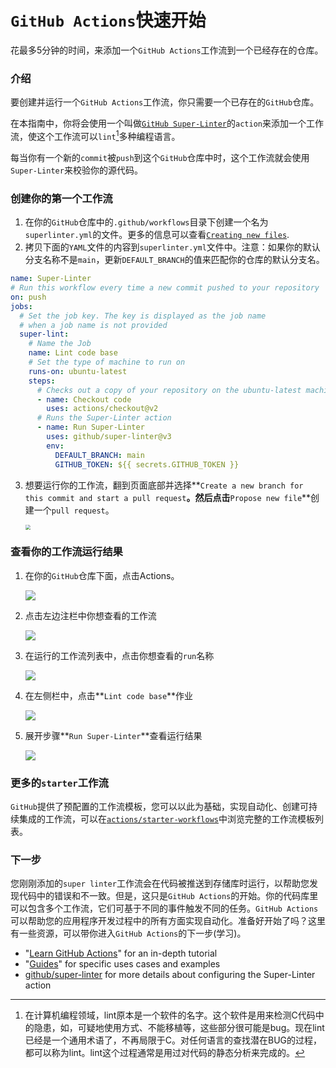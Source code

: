 # `GitHub Actions`快速开始

花最多5分钟的时间，来添加一个`GitHub Actions`工作流到一个已经存在的仓库。

### 介绍

要创建并运行一个`GitHub Actions`工作流，你只需要一个已存在的`GitHub`仓库。

在本指南中，你将会使用一个叫做[`GitHub Super-Linter`](https://github.com/github/super-linter)的`action`来添加一个工作流，使这个工作流可以`lint`[^1]多种编程语言。

每当你有一个新的`commit`被`push`到这个`GitHub`仓库中时，这个工作流就会使用`Super-Linter`来校验你的源代码。

### 创建你的第一个工作流

1. 在你的`GitHub`仓库中的`.github/workflows`目录下创建一个名为`superlinter.yml`的文件。更多的信息可以查看[`Creating new files`](https://docs.github.com/en/free-pro-team@latest/github/managing-files-in-a-repository/creating-new-files).
2. 拷贝下面的`YAML`文件的内容到`superlinter.yml`文件中。注意：如果你的默认分支名称不是`main`，更新`DEFAULT_BRANCH`的值来匹配你的仓库的默认分支名。

```yaml
name: Super-Linter
# Run this workflow every time a new commit pushed to your repository
on: push
jobs:
  # Set the job key. The key is displayed as the job name
  # when a job name is not provided
  super-lint:
    # Name the Job
    name: Lint code base
    # Set the type of machine to run on
    runs-on: ubuntu-latest
    steps:
      # Checks out a copy of your repository on the ubuntu-latest machine
      - name: Checkout code
        uses: actions/checkout@v2
      # Runs the Super-Linter action
      - name: Run Super-Linter
        uses: github/super-linter@v3
        env:
          DEFAULT_BRANCH: main
          GITHUB_TOKEN: ${{ secrets.GITHUB_TOKEN }}
```

3. 想要运行你的工作流，翻到页面底部并选择**`Create a new branch for this commit and start a pull request`**。然后点击**`Propose new file`**创建一个`pull request`。

   <img src="https://docs.github.com/assets/images/commit-workflow-file.png" style="zoom:50%;" />



### 查看你的工作流运行结果

1. 在你的`GitHub`仓库下面，点击Actions。

   <img src="https://docs.github.com/assets/images/help/repository/actions-tab.png"  />

2. 点击左边注栏中你想查看的工作流

   ![](https://docs.github.com/assets/images/help/repository/superlinter-workflow-sidebar.png)

3. 在运行的工作流列表中，点击你想查看的`run`名称

   ![](https://docs.github.com/assets/images/help/repository/superlinter-run-name.png)

4. 在左侧栏中，点击**`Lint code base`**作业

   ![](https://docs.github.com/assets/images/help/repository/superlinter-lint-code-base-job.png)

5. 展开步骤**`Run Super-Linter`**查看运行结果

   ![](https://docs.github.com/assets/images/help/repository/super-linter-workflow-results.png)

### 更多的`starter`工作流

`GitHub`提供了预配置的工作流模板，您可以以此为基础，实现自动化、创建可持续集成的工作流，可以在[`actions/starter-workflows`](https://github.com/actions/starter-workflows)中浏览完整的工作流模板列表。

### 下一步

您刚刚添加的`super linter`工作流会在代码被推送到存储库时运行，以帮助您发现代码中的错误和不一致。但是，这只是`GitHub Actions`的开始。你的代码库里可以包含多个工作流，它们可基于不同的事件触发不同的任务。`GitHub Actions`可以帮助您的应用程序开发过程中的所有方面实现自动化。准备好开始了吗？这里有一些资源，可以带你进入`GitHub Actions`的下一步(学习)。

- "[Learn GitHub Actions](https://docs.github.com/en/free-pro-team@latest/actions/learn-github-actions)" for an in-depth tutorial
- "[Guides](https://docs.github.com/en/free-pro-team@latest/actions/guides)" for specific uses cases and examples 
- [github/super-linter](https://github.com/github/super-linter) for more details about configuring the Super-Linter action

[^1]:在计算机编程领域，lint原本是一个软件的名字。这个软件是用来检测C代码中的隐患，如，可疑地使用方式、不能移植等，这些部分很可能是bug。现在lint已经是一个通用术语了，不再局限于C。对任何语言的查找潜在BUG的过程，都可以称为lint。lint这个过程通常是用过对代码的静态分析来完成的。